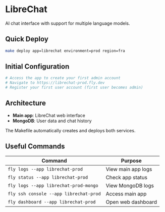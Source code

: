 # LibreChat

AI chat interface with support for multiple language models.

## Quick Deploy

```bash
make deploy app=librechat environment=prod region=fra
```

## Initial Configuration

```bash
# Access the app to create your first admin account
# Navigate to https://librechat-prod.fly.dev
# Register your first user account (first user becomes admin)
```

## Architecture

- **Main app**: LibreChat web interface
- **MongoDB**: User data and chat history

The Makefile automatically creates and deploys both services.

## Useful Commands

| Command | Purpose |
|---------|---------|
| `fly logs --app librechat-prod` | View main app logs |
| `fly status --app librechat-prod` | Check app status |
| `fly logs --app librechat-prod-mongo` | View MongoDB logs |
| `fly ssh console --app librechat-prod` | Access main app |
| `fly dashboard --app librechat-prod` | Open web dashboard |
